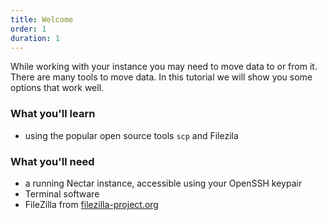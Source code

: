 ```yaml
---
title: Welcome
order: 1
duration: 1
---
```


While working with your instance you may need to move data to or from it. There are many tools to move data. In this tutorial we will show you some options that work well.

### What you'll learn

- using the popular open source tools `scp` and  Filezila

### What you'll need

- a running Nectar instance, accessible using your OpenSSH keypair
- Terminal software
- FileZilla from [filezilla-project.org](https://filezilla-project.org/)
